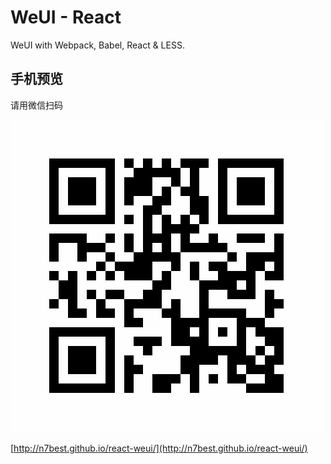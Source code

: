 # WeUI - React

WeUI with Webpack, Babel, React & LESS.

## 手机预览

请用微信扫码

![](./dist/images/qrcode.png)

[http://n7best.github.io/react-weui/](http://n7best.github.io/react-weui/)
